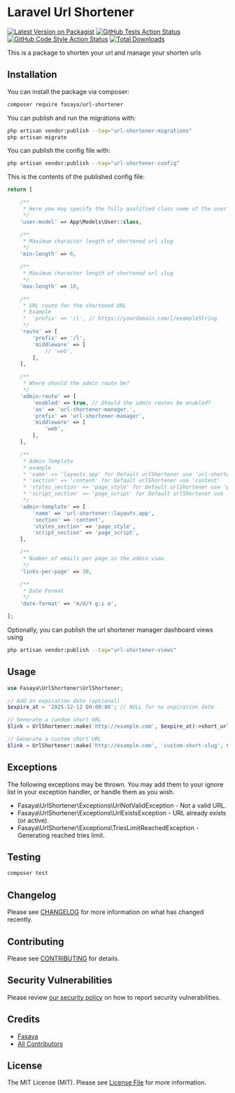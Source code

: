 # Laravel Url Shortener

[![Latest Version on Packagist](https://img.shields.io/packagist/v/fasaya/url-shortener.svg?style=flat-square)](https://packagist.org/packages/fasaya/url-shortener)
[![GitHub Tests Action Status](https://img.shields.io/github/actions/workflow/status/fasaya/url-shortener/run-tests.yml?branch=main&label=tests&style=flat-square)](https://github.com/fasaya/url-shortener/actions?query=workflow%3Arun-tests+branch%3Amain)
[![GitHub Code Style Action Status](https://img.shields.io/github/actions/workflow/status/fasaya/url-shortener/fix-php-code-style-issues.yml?branch=main&label=code%20style&style=flat-square)](https://github.com/fasaya/url-shortener/actions?query=workflow%3A"Fix+PHP+code+style+issues"+branch%3Amain)
[![Total Downloads](https://img.shields.io/packagist/dt/fasaya/url-shortener.svg?style=flat-square)](https://packagist.org/packages/fasaya/url-shortener)

This is a package to shorten your url and manage your shorten urls

## Installation

You can install the package via composer:

```bash
composer require fasaya/url-shortener
```

You can publish and run the migrations with:

```bash
php artisan vendor:publish --tag="url-shortener-migrations"
php artisan migrate
```

You can publish the config file with:

```bash
php artisan vendor:publish --tag="url-shortener-config"
```

This is the contents of the published config file:

```php
return [

    /**
     * Here you may specify the fully qualified class name of the user model class.
     */
    'user-model' => App\Models\User::class,

    /**
     * Maximum character length of shortened url slug
     */
    'min-length' => 6,

    /**
     * Maximum character length of shortened url slug
     */
    'max-length' => 10,

    /**
     * URL route for the shortened URL
     * Example
     *  'prefix' => '/l', // https://yourdomain.com/l/exampleString
     */
    'route' => [
        'prefix' => '/l',
        'middleware' => [
            // 'web',
        ],
    ],

    /**
     * Where should the admin route be?
     */
    'admin-route' => [
        'enabled' => true, // Should the admin routes be enabled?
        'as' => 'url-shortener-manager.',
        'prefix' => 'url-shortener-manager',
        'middleware' => [
            'web',
        ],
    ],

    /**
     * Admin Template
     * example
     * 'name' => 'layouts.app' for Default urlShortener use 'url-shortener::layouts.app'
     * 'section' => 'content' for Default urlShortener use 'content'
     * 'styles_section' => 'page_style' for Default urlShortener use 'page_style'
     * 'script_section' => 'page_script' for Default urlShortener use 'page_script'
     */
    'admin-template' => [
        'name' => 'url-shortener::layouts.app',
        'section' => 'content',
        'styles_section' => 'page_style',
        'script_section' => 'page_script',
    ],

    /**
     * Number of emails per page in the admin view
     */
    'links-per-page' => 30,

    /**
     * Date Format
     */
    'date-format' => 'm/d/Y g:i a',

];
```

Optionally, you can publish the url shortener manager dashboard views using

```bash
php artisan vendor:publish --tag="url-shortener-views"
```

## Usage

```php
use Fasaya\UrlShortener\UrlShortener;

// Add an expiration date (optional)
$expire_at = '2025-12-12 00:00:00'; // NULL for no expiration date

// Generate a random short URL
$link = UrlShortener::make('http://example.com', $expire_at)->short_url;

// Generate a custom short URL
$link = UrlShortener::make('http://example.com', 'custom-short-slug', $expire_at)->short_url; 
```

## Exceptions

The following exceptions may be thrown. You may add them to your ignore list in your exception handler, or handle them as you wish.

-   Fasaya\UrlShortener\Exceptions\UrlNotValidException - Not a valid URL.
-   Fasaya\UrlShortener\Exceptions\UrlExistsException - URL already exists (or active).
-   Fasaya\UrlShortener\Exceptions\TriesLimitReachedException - Generating reached tries limit.

## Testing

```bash
composer test
```

## Changelog

Please see [CHANGELOG](CHANGELOG.md) for more information on what has changed recently.

## Contributing

Please see [CONTRIBUTING](CONTRIBUTING.md) for details.

## Security Vulnerabilities

Please review [our security policy](../../security/policy) on how to report security vulnerabilities.

## Credits

- [Fasaya](https://github.com/fasaya)
- [All Contributors](../../contributors)

## License

The MIT License (MIT). Please see [License File](LICENSE.md) for more information.
